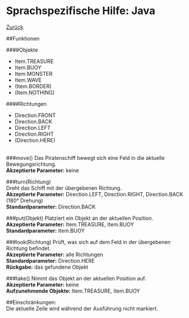 # Sprachspezifische Hilfe: Java
[Zurück](index "Hilfe") 

##Funktionen

####Objekte
* Item.TREASURE
* Item.BUOY
* Item.MONSTER
* Item.WAVE
* (Item.BORDER)
* (Item.NOTHING)

####Richtungen
* Direction.FRONT
* Direction.BACK
* Direction.LEFT
* Direction.RIGHT
* (Direction.HERE)
<br><br>

###move()
Das Piratenschiff bewegt sich eine Feld in die aktuelle Bewegungsrichtung.  
**Akzeptierte Parameter:** keine  

###turn(Richtung)  
Dreht das Schiff mit der übergebenen Richtung.  
**Akzeptierte Parameter:** Direction.LEFT, Direction.RIGHT, Direction.BACK (180° Drehung)  
**Standardparameter:** Direction.BACK

###put(Objekt)
Platziert ein Objekt an der aktuellen Position.  
**Akzeptierte Parameter:** Item.TREASURE, Item.BUOY  
**Standardparameter:** Item.BUOY  

###look(Richtung)
Prüft, was sich auf dem Feld in der übergebenen Richtung befindet.  
**Akzeptierte Parameter:** alle Richtungen  
**Standardparameter:** Direction.HERE  
**Rückgabe:** das gefundene Objekt 

###take()
Nimmt das Objekt an der aktuellen Position auf.  
**Akzeptierte Parameter:** keine  
**Aufzunehmende Objekte:** Item.TREASURE, Item.BUOY   


##Einschränkungen:  
Die aktuelle Zeile wird während der Ausführung nicht markiert.  





